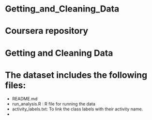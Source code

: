 # Getting_and_Cleaning_Data
Coursera repository
====================================================================================
Getting and Cleaning Data 
====================================================================================
The dataset includes the following files:
=========================================
- README.md
- run_analysis.R : R file for running the data 
- activity_labels.txt: To link the class labels with their activity name.
- 
